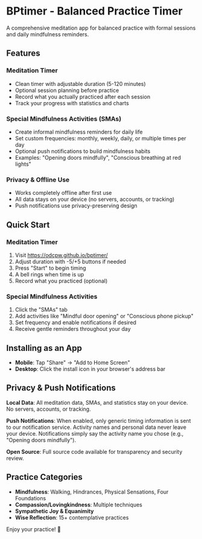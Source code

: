 # BPtimer - Balanced Practice Timer

A comprehensive meditation app for balanced practice with formal sessions and daily mindfulness reminders.

## Features

### Meditation Timer
- Clean timer with adjustable duration (5-120 minutes)
- Optional session planning before practice
- Record what you actually practiced after each session
- Track your progress with statistics and charts

### Special Mindfulness Activities (SMAs)
- Create informal mindfulness reminders for daily life
- Set custom frequencies: monthly, weekly, daily, or multiple times per day
- Optional push notifications to build mindfulness habits
- Examples: "Opening doors mindfully", "Conscious breathing at red lights"

### Privacy & Offline Use
- Works completely offline after first use
- All data stays on your device (no servers, accounts, or tracking)
- Push notifications use privacy-preserving design

## Quick Start

### Meditation Timer
1. Visit https://odcpw.github.io/bptimer/
2. Adjust duration with -5/+5 buttons if needed
3. Press "Start" to begin timing
4. A bell rings when time is up
5. Record what you practiced (optional)

### Special Mindfulness Activities
1. Click the "SMAs" tab
2. Add activities like "Mindful door opening" or "Conscious phone pickup"
3. Set frequency and enable notifications if desired
4. Receive gentle reminders throughout your day

## Installing as an App
- **Mobile**: Tap "Share" → "Add to Home Screen"
- **Desktop**: Click the install icon in your browser's address bar

## Privacy & Push Notifications

**Local Data**: All meditation data, SMAs, and statistics stay on your device. No servers, accounts, or tracking.

**Push Notifications**: When enabled, only generic timing information is sent to our notification service. Activity names and personal data never leave your device. Notifications simply say the activity name you chose (e.g., "Opening doors mindfully").

**Open Source**: Full source code available for transparency and security review.

## Practice Categories
- **Mindfulness**: Walking, Hindrances, Physical Sensations, Four Foundations
- **Compassion/Lovingkindness**: Multiple techniques
- **Sympathetic Joy & Equanimity**
- **Wise Reflection**: 15+ contemplative practices

Enjoy your practice! 🙏